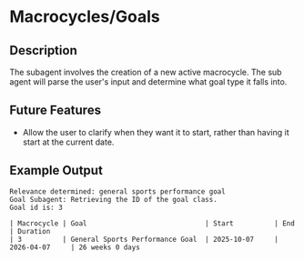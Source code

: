 # Macrocycles/Goals

## Description

The subagent involves the creation of a new active macrocycle. The sub agent will parse the user's input and determine what goal type it falls into. 

## Future Features

* Allow the user to clarify when they want it to start, rather than having it start at the current date.

## Example Output

```
Relevance determined: general sports performance goal
Goal Subagent: Retrieving the ID of the goal class.
Goal id is: 3

| Macrocycle | Goal                             | Start          | End            | Duration
| 3          | General Sports Performance Goal  | 2025-10-07     | 2026-04-07     | 26 weeks 0 days
```